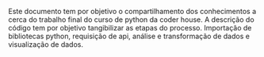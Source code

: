 Este documento tem por objetivo o compartilhamento dos conhecimentos a cerca do trabalho final do curso de python da coder house. 
A descrição do código tem por objetivo tangibilizar as etapas do processo. Importação de bibliotecas python, requisição de api, análise e transformação de dados e visualização de dados. 
